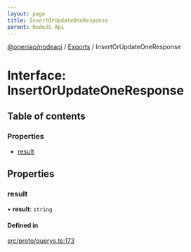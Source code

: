 ```yaml
---
layout: page
title: InsertOrUpdateOneResponse
parent: NodeJS Api
---
```

[@openiap/nodeapi](../README.html) / [Exports](../modules.html) / InsertOrUpdateOneResponse

# Interface: InsertOrUpdateOneResponse

## Table of contents

### Properties

- [result](InsertOrUpdateOneResponse.html#result)

## Properties

### result

• **result**: `string`

#### Defined in

[src/proto/querys.ts:173](https://github.com/openiap/nodeapi/blob/a6b5438/src/proto/querys.ts#L173)
